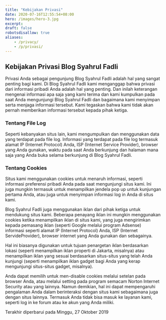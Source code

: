 ```yaml
---
title: "Kebijakan Privasi"
date: 2020-07-16T12:55:54+08:00
hero: /images/hero-3.jpg
excerpt:
draft: false
robotsdisallow: true
aliases:
    - /privacy/
    - /p/privasi/
---
```


## Kebijakan Privasi Blog Syahrul Fadli
Privasi Anda sebagai pengunjung Blog Syahrul Fadli adalah hal yang sangat penting bagi kami. Di Blog Syahrul Fadli kami menganggap bahwa privasi dari informasi pribadi Anda adalah hal yang penting. Dan inilah keterangan mengenai informasi apa saja yang kami terima dan kami kumpulkan pada saat Anda mengunjungi Blog Syahrul Fadli dan bagaimana kami menyimpan serta menjaga informasi tersebut. Kami tegaskan bahwa kami tidak akan pernah memberikan informasi tersebut kepada pihak ketiga.

### Tentang File Log
Seperti kebanyakan situs lain, kami mengumpulkan dan menggunakan data yang terdapat pada file log. Informasi yang terdapat pada file log termasuk alamat IP (Internet Protocol) Anda, ISP (Internet Service Provider), browser yang Anda gunakan, waktu pada saat Anda berkunjung dan halaman mana saja yang Anda buka selama berkunjung di Blog Syahrul Fadli.

### Tentang Cookies
Situs kami menggunakan cookies untuk menaruh informasi, seperti informasi preferensi pribadi Anda pada saat mengunjungi situs kami. Ini juga mungkin termasuk untuk menampilkan jendela pop up untuk kunjungan pertama Anda, atau juga untuk menyimpan informasi log in Anda di situs kami.

Blog Syahrul Fadli juga menggunakan iklan dari pihak ketiga untuk mendukung situs kami. Beberapa penayang iklan ini mungkin menggunakan cookies ketika menampilkan iklan di situs kami, yang juga mengirimkan kepada pemasang iklan (seperti Google melalui program Adsense) informasi seperti alamat IP (Internet Protocol) Anda, ISP (Internet ServideProvider), browser internet yang Anda gunakan dan sebagainya.

Hal ini biasanya digunakan untuk tujuan penargetan iklan berdasarkan lokasi (seperti menampilkan iklan properti di Jakarta, misalnya) atau menampilkan iklan yang sesuai berdasarkan situs-situs yang telah Anda kunjungi (seperti menampilkan iklan gadget bagi Anda yang kerap mengunjungi situs-situs gadget, misalnya).

Anda dapat memilih untuk men-disable cookies melalui setelan pada browser Anda, atau melalui setting pada program semacam Norton Internet Security atau yang lainnya. Namun demikian, hal ini dapat mempengaruhi pengalaman Anda dalam berinteraksi dengan situs kami sebagaimana juga dengan situs lainnya. Termasuk Anda tidak bisa masuk ke layanan kami, seperti log in ke forum atau ke akun yang Anda miliki.


Terakhir diperbarui pada Minggu, 27 Oktober 2019 

